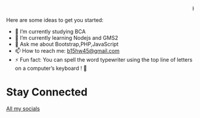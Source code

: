 <marquee> Hi there 👋 </marquee>

Here are some ideas to get you started:


 - 🔭 I’m currently studying BCA 
- 🌱 I’m currently learning Nodejs and GMS2
- 💬 Ask me about Bootstrap,PHP,JavaScript
- 📫 How to reach me: b15hw45@gmail.com
- ⚡ Fun fact: You can spell the word typewriter using the top line of letters on a computer’s keyboard ! :open_hands:

<h1>Stay Connected </h1>
<a href="https://linktr.ee/justbishwas">All my socials</a>
